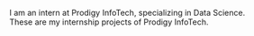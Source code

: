 I am an intern at Prodigy InfoTech, specializing in Data Science.
<br>
These are my internship projects of Prodigy InfoTech.
